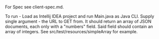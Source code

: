 For Spec see client-spec.md.

To run - Load as Intellij IDEA project and run Main.java as Java CLI.
Supply single argument - the URL to GET from.
It should return an array of JSON documents, each only with a "numbers" field.
Said field should contain an array of integers.
See src/test/resources/simpleArray for example.